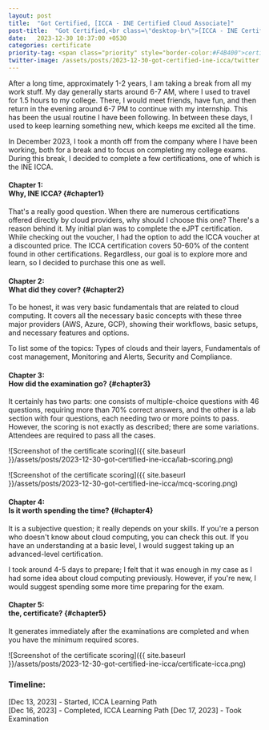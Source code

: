 ```yaml
---
layout: post
title:  "Got Certified, [ICCA - INE Certified Cloud Associate]"
post-title:  "Got Certified,<br class=\"desktop-br\">[ICCA - INE Certified Cloud Associate]"
date:   2023-12-30 10:37:00 +0530
categories: certificate
priority-tag: <span class="priority" style="border-color:#F4B400">certificate</span>
twitter-image: /assets/posts/2023-12-30-got-certified-ine-icca/twitter.png
---
```


After a long time, approximately 1-2 years, I am taking a break from all my work stuff. My day generally starts around 6-7 AM, where I used to travel for 1.5 hours to my college. There, I would meet friends, have fun, and then return in the evening around 6-7 PM to continue with my internship. This has been the usual routine I have been following. In between these days, I used to keep learning something new, which keeps me excited all the time.

In December 2023, I took a month off from the company where I have been working, both for a break and to focus on completing my college exams. During this break, I decided to complete a few certifications, one of which is the INE ICCA.

#### Chapter 1: <br/>Why, INE ICCA? {#chapter1}

That's a really good question. When there are numerous certifications offered directly by cloud providers, why should I choose this one? There's a reason behind it. My initial plan was to complete the eJPT certification. While checking out the voucher, I had the option to add the ICCA voucher at a discounted price. The ICCA certification covers 50-60% of the content found in other certifications. Regardless, our goal is to explore more and learn, so I decided to purchase this one as well.

#### Chapter 2: <br/>What did they cover? {#chapter2}

To be honest, it was very basic fundamentals that are related to cloud computing. It covers all the necessary basic concepts with these three major providers (AWS, Azure, GCP), showing their workflows, basic setups, and necessary features and options.

To list some of the topics:
Types of clouds and their layers, Fundamentals of cost management, Monitoring and Alerts, Security and Compliance.

#### Chapter 3: <br/>How did the examination go? {#chapter3}

It certainly has two parts: one consists of multiple-choice questions with 46 questions, requiring more than 70% correct answers, and the other is a lab section with four questions, each needing two or more points to pass. However, the scoring is not exactly as described; there are some variations. Attendees are required to pass all the cases.

![Screenshot of the certificate scoring]({{ site.baseurl }}/assets/posts/2023-12-30-got-certified-ine-icca/lab-scoring.png)

![Screenshot of the certificate scoring]({{ site.baseurl }}/assets/posts/2023-12-30-got-certified-ine-icca/mcq-scoring.png)

#### Chapter 4: <br/>Is it worth spending the time? {#chapter4}

It is a subjective question; it really depends on your skills. If you're a person who doesn't know about cloud computing, you can check this out. If you have an understanding at a basic level, I would suggest taking up an advanced-level certification.

I took around 4-5 days to prepare; I felt that it was enough in my case as I had some idea about cloud computing previously. However, if you're new, I would suggest spending some more time preparing for the exam.

#### Chapter 5: <br/>the, certificate? {#chapter5}

It generates immediately after the examinations are completed and when you have the minimum required scores.

![Screenshot of the certificate scoring]({{ site.baseurl }}/assets/posts/2023-12-30-got-certified-ine-icca/certificate-icca.png)

### Timeline:
[Dec 13, 2023] - Started, ICCA Learning Path<br>
[Dec 16, 2023] - Completed, ICCA Learning Path
[Dec 17, 2023] - Took Examination
